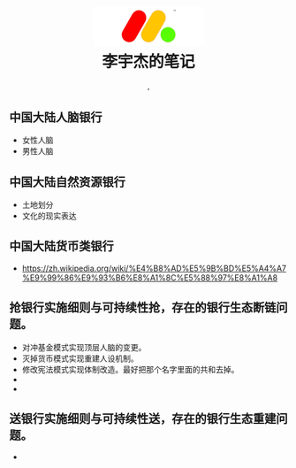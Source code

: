  <h1  align="center"> 
  <br>
  <a href="https://github.com/shuzijianzao/Spiral3D/blob/master/Picture/SHUZIJIANZAO"><img src="https://github.com/shuzijianzao/Spiral3D/blob/master/Picture/SHUZIJIANZAO.png" alt="SHUZIJIANZAO" width="200"></a>
  <br>
  李宇杰的笔记
  <br>
</h1>

<h4 align="center"><a href="http://shuzijianzao.com" target="_blank"></a>.</h4>

## 中国大陆人脑银行
- 女性人脑
- 男性人脑

## 中国大陆自然资源银行
- 土地划分
- 文化的现实表达

## 中国大陆货币类银行
- https://zh.wikipedia.org/wiki/%E4%B8%AD%E5%9B%BD%E5%A4%A7%E9%99%86%E9%93%B6%E8%A1%8C%E5%88%97%E8%A1%A8

## 抢银行实施细则与可持续性抢，存在的银行生态断链问题。
- 对冲基金模式实现顶层人脑的变更。
- 灭掉货币模式实现重建人设机制。
- 修改宪法模式实现体制改造。最好把那个名字里面的共和去掉。
- 
- 

## 送银行实施细则与可持续性送，存在的银行生态重建问题。
- 

